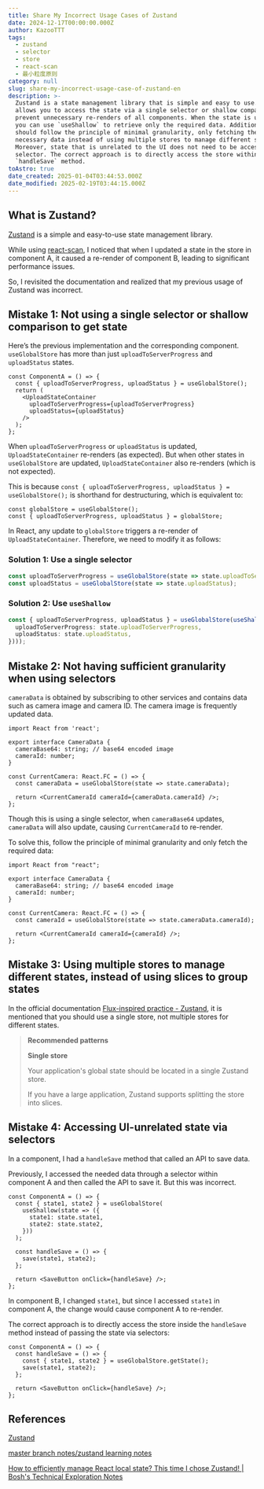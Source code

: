 ```yaml
---
title: Share My Incorrect Usage Cases of Zustand
date: 2024-12-17T00:00:00.000Z
author: KazooTTT
tags:
  - zustand
  - selector
  - store
  - react-scan
  - 最小粒度原则
category: null
slug: share-my-incorrect-usage-case-of-zustand-en
description: >-
  Zustand is a state management library that is simple and easy to use. It
  allows you to access the state via a single selector or shallow comparison to
  prevent unnecessary re-renders of all components. When the state is updated,
  you can use `useShallow` to retrieve only the required data. Additionally, you
  should follow the principle of minimal granularity, only fetching the
  necessary data instead of using multiple stores to manage different states.
  Moreover, state that is unrelated to the UI does not need to be accessed via a
  selector. The correct approach is to directly access the store within the
  `handleSave` method.
toAstro: true
date_created: 2025-01-04T03:44:53.000Z
date_modified: 2025-02-19T03:44:15.000Z
---
```


## What is Zustand?

[Zustand](<https://github.com/pmndrs/zustand>) is a simple and easy-to-use state management library.

While using [react-scan](<https://react-scan.com/>), I noticed that when I updated a state in the store in component A, it caused a re-render of component B, leading to significant performance issues.

So, I revisited the documentation and realized that my previous usage of Zustand was incorrect.

## Mistake 1: Not using a single selector or shallow comparison to get state

Here’s the previous implementation and the corresponding component. `useGlobalStore` has more than just `uploadToServerProgress` and `uploadStatus` states.

```tsx
const ComponentA = () => {
  const { uploadToServerProgress, uploadStatus } = useGlobalStore();
  return (
    <UploadStateContainer
      uploadToServerProgress={uploadToServerProgress}
      uploadStatus={uploadStatus}
    />
  );
};
```

When `uploadToServerProgress` or `uploadStatus` is updated, `UploadStateContainer` re-renders (as expected). But when other states in `useGlobalStore` are updated, `UploadStateContainer` also re-renders (which is not expected).

This is because `const { uploadToServerProgress, uploadStatus } = useGlobalStore();` is shorthand for destructuring, which is equivalent to:

```tsx
const globalStore = useGlobalStore();
const { uploadToServerProgress, uploadStatus } = globalStore;
```

In React, any update to `globalStore` triggers a re-render of `UploadStateContainer`. Therefore, we need to modify it as follows:

### Solution 1: Use a single selector

```ts
const uploadToServerProgress = useGlobalStore(state => state.uploadToServerProgress);
const uploadStatus = useGlobalStore(state => state.uploadStatus);
```

### Solution 2: Use `useShallow`

```ts
const { uploadToServerProgress, uploadStatus } = useGlobalStore(useShallow(state => ({
  uploadToServerProgress: state.uploadToServerProgress,
  uploadStatus: state.uploadStatus,
})));
```

## Mistake 2: Not having sufficient granularity when using selectors

`cameraData` is obtained by subscribing to other services and contains data such as camera image and camera ID. The camera image is frequently updated data.

```tsx
import React from 'react';

export interface CameraData {
  cameraBase64: string; // base64 encoded image
  cameraId: number;
}

const CurrentCamera: React.FC = () => {
  const cameraData = useGlobalStore(state => state.cameraData);

  return <CurrentCameraId cameraId={cameraData.cameraId} />;
};
```

Though this is using a single selector, when `cameraBase64` updates, `cameraData` will also update, causing `CurrentCameraId` to re-render.

To solve this, follow the principle of minimal granularity and only fetch the required data:

```tsx
import React from "react";

export interface CameraData {
  cameraBase64: string; // base64 encoded image
  cameraId: number;
}

const CurrentCamera: React.FC = () => {
  const cameraId = useGlobalStore(state => state.cameraData.cameraId);

  return <CurrentCameraId cameraId={cameraId} />;
};
```

## Mistake 3: Using multiple stores to manage different states, instead of using slices to group states

In the official documentation [Flux-inspired practice - Zustand](<https://zustand.docs.pmnd.rs/guides/flux-inspired-practice>), it is mentioned that you should use a single store, not multiple stores for different states.

> **Recommended patterns**
> 
> **Single store**
> 
> Your application's global state should be located in a single Zustand store.
> 
> If you have a large application, Zustand supports splitting the store into slices.

## Mistake 4: Accessing UI-unrelated state via selectors

In a component, I had a `handleSave` method that called an API to save data.

Previously, I accessed the needed data through a selector within component A and then called the API to save it. But this was incorrect.

```tsx
const ComponentA = () => {
  const { state1, state2 } = useGlobalStore(
    useShallow(state => ({
      state1: state.state1,
      state2: state.state2,
    }))
  );

  const handleSave = () => {
    save(state1, state2);
  };

  return <SaveButton onClick={handleSave} />;
};
```

In component B, I changed `state1`, but since I accessed `state1` in component A, the change would cause component A to re-render.

The correct approach is to directly access the store inside the `handleSave` method instead of passing the state via selectors:

```tsx
const ComponentA = () => {
  const handleSave = () => {
    const { state1, state2 } = useGlobalStore.getState();
    save(state1, state2);
  };

  return <SaveButton onClick={handleSave} />;
};
```

## References

[Zustand](<https://zustand-demo.pmnd.rs/>)

[master branch notes/zustand learning notes](<https://github.com/puxiao/notes/blob/master/zustand%E5%AD%A6%E4%B9%A0%E7%AC%94%E8%AE%B0.md>)

[How to efficiently manage React local state? This time I chose Zustand! | Bosh's Technical Exploration Notes](<https://notes.boshkuo.com/docs/React/zustand#%E7%82%BA%E4%BD%95%E9%81%B8%E6%93%87%E4%BD%BF%E7%94%A8-zustand->)
